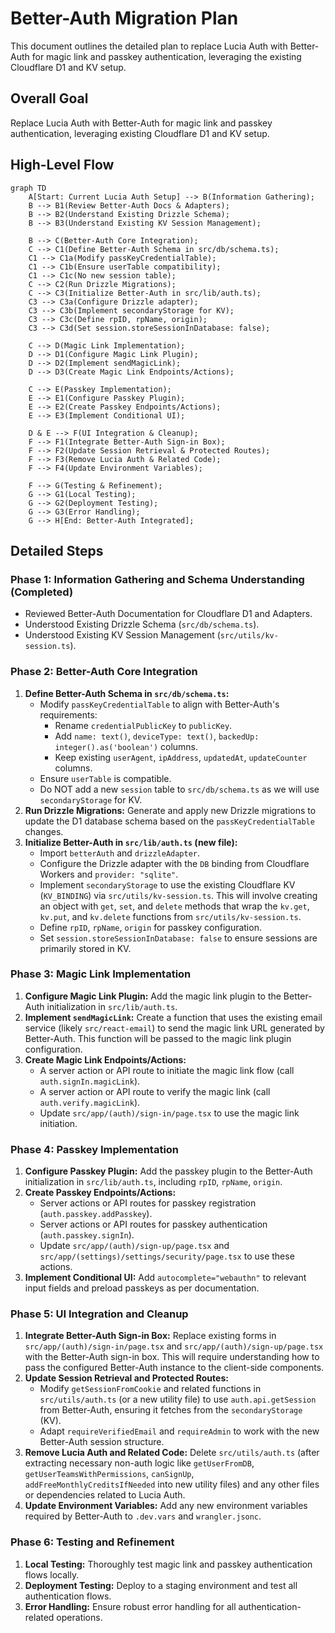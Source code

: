 # Better-Auth Migration Plan

This document outlines the detailed plan to replace Lucia Auth with Better-Auth for magic link and passkey authentication, leveraging the existing Cloudflare D1 and KV setup.

## Overall Goal

Replace Lucia Auth with Better-Auth for magic link and passkey authentication, leveraging existing Cloudflare D1 and KV setup.

## High-Level Flow

```mermaid
graph TD
    A[Start: Current Lucia Auth Setup] --> B(Information Gathering);
    B --> B1(Review Better-Auth Docs & Adapters);
    B --> B2(Understand Existing Drizzle Schema);
    B --> B3(Understand Existing KV Session Management);

    B --> C(Better-Auth Core Integration);
    C --> C1(Define Better-Auth Schema in src/db/schema.ts);
    C1 --> C1a(Modify passKeyCredentialTable);
    C1 --> C1b(Ensure userTable compatibility);
    C1 --> C1c(No new session table);
    C --> C2(Run Drizzle Migrations);
    C --> C3(Initialize Better-Auth in src/lib/auth.ts);
    C3 --> C3a(Configure Drizzle adapter);
    C3 --> C3b(Implement secondaryStorage for KV);
    C3 --> C3c(Define rpID, rpName, origin);
    C3 --> C3d(Set session.storeSessionInDatabase: false);

    C --> D(Magic Link Implementation);
    D --> D1(Configure Magic Link Plugin);
    D --> D2(Implement sendMagicLink);
    D --> D3(Create Magic Link Endpoints/Actions);

    C --> E(Passkey Implementation);
    E --> E1(Configure Passkey Plugin);
    E --> E2(Create Passkey Endpoints/Actions);
    E --> E3(Implement Conditional UI);

    D & E --> F(UI Integration & Cleanup);
    F --> F1(Integrate Better-Auth Sign-in Box);
    F --> F2(Update Session Retrieval & Protected Routes);
    F --> F3(Remove Lucia Auth & Related Code);
    F --> F4(Update Environment Variables);

    F --> G(Testing & Refinement);
    G --> G1(Local Testing);
    G --> G2(Deployment Testing);
    G --> G3(Error Handling);
    G --> H[End: Better-Auth Integrated];
```

## Detailed Steps

### Phase 1: Information Gathering and Schema Understanding (Completed)

- Reviewed Better-Auth Documentation for Cloudflare D1 and Adapters.
- Understood Existing Drizzle Schema (`src/db/schema.ts`).
- Understood Existing KV Session Management (`src/utils/kv-session.ts`).

### Phase 2: Better-Auth Core Integration

1.  **Define Better-Auth Schema in `src/db/schema.ts`:**
    - Modify `passKeyCredentialTable` to align with Better-Auth's requirements:
      - Rename `credentialPublicKey` to `publicKey`.
      - Add `name: text()`, `deviceType: text()`, `backedUp: integer().as('boolean')` columns.
      - Keep existing `userAgent`, `ipAddress`, `updatedAt`, `updateCounter` columns.
    - Ensure `userTable` is compatible.
    - Do NOT add a new `session` table to `src/db/schema.ts` as we will use `secondaryStorage` for KV.
2.  **Run Drizzle Migrations:** Generate and apply new Drizzle migrations to update the D1 database schema based on the `passKeyCredentialTable` changes.
3.  **Initialize Better-Auth in `src/lib/auth.ts` (new file):**
    - Import `betterAuth` and `drizzleAdapter`.
    - Configure the Drizzle adapter with the `DB` binding from Cloudflare Workers and `provider: "sqlite"`.
    - Implement `secondaryStorage` to use the existing Cloudflare KV (`KV_BINDING`) via `src/utils/kv-session.ts`. This will involve creating an object with `get`, `set`, and `delete` methods that wrap the `kv.get`, `kv.put`, and `kv.delete` functions from `src/utils/kv-session.ts`.
    - Define `rpID`, `rpName`, `origin` for passkey configuration.
    - Set `session.storeSessionInDatabase: false` to ensure sessions are primarily stored in KV.

### Phase 3: Magic Link Implementation

1.  **Configure Magic Link Plugin:** Add the magic link plugin to the Better-Auth initialization in `src/lib/auth.ts`.
2.  **Implement `sendMagicLink`:** Create a function that uses the existing email service (likely `src/react-email`) to send the magic link URL generated by Better-Auth. This function will be passed to the magic link plugin configuration.
3.  **Create Magic Link Endpoints/Actions:**
    - A server action or API route to initiate the magic link flow (call `auth.signIn.magicLink`).
    - A server action or API route to verify the magic link (call `auth.verify.magicLink`).
    - Update `src/app/(auth)/sign-in/page.tsx` to use the magic link initiation.

### Phase 4: Passkey Implementation

1.  **Configure Passkey Plugin:** Add the passkey plugin to the Better-Auth initialization in `src/lib/auth.ts`, including `rpID`, `rpName`, `origin`.
2.  **Create Passkey Endpoints/Actions:**
    - Server actions or API routes for passkey registration (`auth.passkey.addPasskey`).
    - Server actions or API routes for passkey authentication (`auth.passkey.signIn`).
    - Update `src/app/(auth)/sign-up/page.tsx` and `src/app/(settings)/settings/security/page.tsx` to use these actions.
3.  **Implement Conditional UI:** Add `autocomplete="webauthn"` to relevant input fields and preload passkeys as per documentation.

### Phase 5: UI Integration and Cleanup

1.  **Integrate Better-Auth Sign-in Box:** Replace existing forms in `src/app/(auth)/sign-in/page.tsx` and `src/app/(auth)/sign-up/page.tsx` with the Better-Auth sign-in box. This will require understanding how to pass the configured Better-Auth instance to the client-side components.
2.  **Update Session Retrieval and Protected Routes:**
    - Modify `getSessionFromCookie` and related functions in `src/utils/auth.ts` (or a new utility file) to use `auth.api.getSession` from Better-Auth, ensuring it fetches from the `secondaryStorage` (KV).
    - Adapt `requireVerifiedEmail` and `requireAdmin` to work with the new Better-Auth session structure.
3.  **Remove Lucia Auth and Related Code:** Delete `src/utils/auth.ts` (after extracting necessary non-auth logic like `getUserFromDB`, `getUserTeamsWithPermissions`, `canSignUp`, `addFreeMonthlyCreditsIfNeeded` into new utility files) and any other files or dependencies related to Lucia Auth.
4.  **Update Environment Variables:** Add any new environment variables required by Better-Auth to `.dev.vars` and `wrangler.jsonc`.

### Phase 6: Testing and Refinement

1.  **Local Testing:** Thoroughly test magic link and passkey authentication flows locally.
2.  **Deployment Testing:** Deploy to a staging environment and test all authentication flows.
3.  **Error Handling:** Ensure robust error handling for all authentication-related operations.
